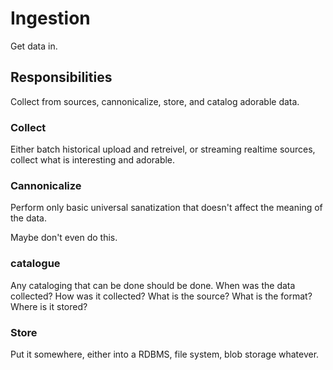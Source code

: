 # Ingestion

Get data in.

## Responsibilities

Collect from sources, cannonicalize, store, and catalog adorable
data.

### Collect

Either batch historical upload and retreivel, or streaming realtime
sources, collect what is interesting and adorable.

### Cannonicalize

Perform only basic universal sanatization that doesn't affect the
meaning of the data.

Maybe don't even do this.

### catalogue

Any cataloging that can be done should be done. When was the data
collected? How was it collected? What is the source? What is the
format? Where is it stored?

### Store

Put it somewhere, either into a RDBMS, file system, blob storage
whatever.